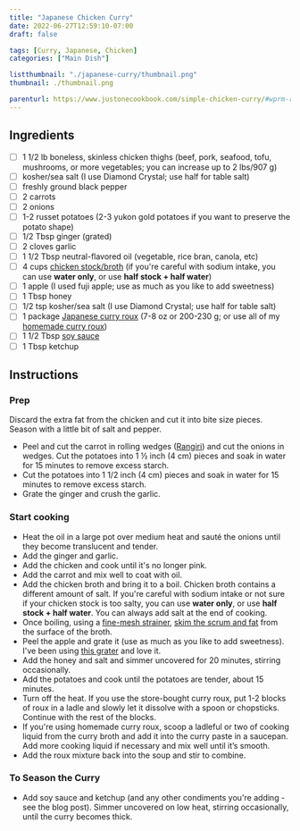 ```yaml
---
title: "Japanese Chicken Curry"
date: 2022-06-27T12:59:10-07:00
draft: false

tags: [Curry, Japanese, Chicken]
categories: ["Main Dish"]

listthumbnail: "./japanese-curry/thumbnail.png"
thumbnail: ./thumbnail.png

parenturl: https://www.justonecookbook.com/simple-chicken-curry/#wprm-recipe-container-59001
---
```



## Ingredients

- [ ] 1 1/2 lb boneless, skinless chicken thighs (beef, pork, seafood, tofu, mushrooms, or more vegetables; you can increase up to 2 lbs/907 g)
- [ ] kosher/sea salt (I use Diamond Crystal; use half for table salt)
- [ ] freshly ground black pepper
- [ ] 2 carrots
- [ ] 2 onions
- [ ] 1-2 russet potatoes (2-3 yukon gold potatoes if you want to preserve the potato shape)
- [ ] 1/2 Tbsp ginger (grated)
- [ ] 2 cloves garlic
- [ ] 1 1/2 Tbsp neutral-flavored oil (vegetable, rice bran, canola, etc)
- [ ] 4 cups [chicken stock/broth](https://www.justonecookbook.com/homemade-chicken-stock/)  (if you're careful with sodium intake, you can use **water only**, or use **half stock + half water**)
- [ ] 1 apple (I used fuji apple; use as much as you like to add sweetness)
- [ ] 1 Tbsp honey
- [ ] 1/2 tsp kosher/sea salt (I use Diamond Crystal; use half for table salt)
- [ ] 1 package [Japanese curry roux](https://www.justonecookbook.com/japanese-curry-sauce-mix-roux/) (7-8 oz or 200-230 g; or use all of my [homemade curry roux](https://www.justonecookbook.com/how-to-make-curry-roux/))
- [ ] 1 1/2 Tbsp [soy sauce](https://www.justonecookbook.com/soy-sauce/)
- [ ] 1 Tbsp ketchup

## Instructions

### Prep

Discard the extra fat from the chicken and cut it into bite size pieces. Season with a little bit of salt and pepper.

- Peel and cut the carrot in rolling wedges ([Rangiri](https://www.justonecookbook.com/rangiri/)) and cut the onions in wedges. Cut the potatoes into 1 ½ inch (4 cm) pieces and soak in water for 15 minutes to remove excess starch.
- Cut the potatoes into 1 1/2 inch (4 cm) pieces and soak in water for 15 minutes to remove excess starch.
- Grate the ginger and crush the garlic.

### Start cooking

- Heat the oil in a large pot over medium heat and sauté the onions until they become translucent and tender.
- Add the ginger and garlic.
- Add the chicken and cook until it's no longer pink.
- Add the carrot and mix well to coat with oil.
- Add the chicken broth and bring it to a boil. Chicken broth contains a
different amount of salt. If you're careful with sodium intake or not sure if your chicken stock is too salty, you can use **water only**, or use **half stock + half water**. You can always add salt at the end of cooking.
- Once boiling, using a [fine-mesh strainer](https://amzn.to/2KxVavi), [skim the scrum and fat](https://www.justonecookbook.com/how-to-skim-off-the-scum-and-fat-from-soups-and-stocks/) from the surface of the broth.
- Peel the apple and grate it (use as much as you like to add sweetness). I've been using [this grater](https://amzn.to/3szp2se) and love it.
- Add the honey and salt and simmer uncovered for 20 minutes, stirring occasionally.
- Add the potatoes and cook until the potatoes are tender, about 15 minutes.
- Turn off the heat. If you use the store-bought curry roux, put 1-2 blocks of roux in a ladle and slowly let it dissolve with a spoon or chopsticks. Continue with the rest of the blocks.
- If you're using homemade curry roux, scoop a ladleful or two of cooking liquid from the curry broth and add it into the curry paste in a saucepan. Add more cooking liquid if necessary and mix well until it’s smooth.
- Add the roux mixture back into the soup and stir to combine.

### To Season the Curry

- Add soy sauce and ketchup (and any other condiments you're adding - see the blog post). Simmer uncovered on low heat, stirring occasionally, until the curry becomes thick.
